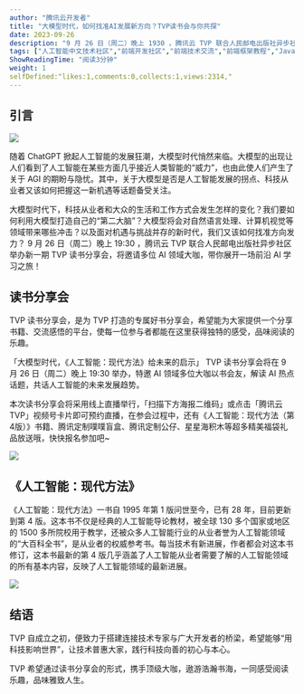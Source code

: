 ```yaml
---
author: "腾讯云开发者"
title: "大模型时代，如何找准AI发展新方向？TVP读书会与你共探"
date: 2023-09-26
description: "9 月 26 日（周二）晚上 1930 ，腾讯云 TVP 联合人民邮电出版社异步社区举办新一期 TVP 读书分享会，将邀请多位 AI 领域大咖，带你展开一场前沿 AI 学习之旅！"
tags: ["人工智能中文技术社区","前端开发社区","前端技术交流","前端框架教程","JavaScript 学习资源","CSS 技巧与最佳实践","HTML5 最新动态","前端工程师职业发展","开源前端项目","前端技术趋势"]
ShowReadingTime: "阅读3分钟"
weight: 1
selfDefined:"likes:1,comments:0,collects:1,views:2314,"
---
```

**引言**
------

![](/images/jueJin/6edb5f3bc7494b5.png)

随着 ChatGPT 掀起人工智能的发展狂潮，大模型时代悄然来临。大模型的出现让人们看到了人工智能在某些方面几乎接近人类智能的“威力”，也由此使人们产生了关于 AGI 的期盼与隐忧。其中，关于大模型是否是人工智能发展的拐点、科技从业者又该如何把握这一新机遇等话题备受关注。

大模型时代下，科技从业者和大众的生活和工作方式会发生怎样的变化？我们要如何利用大模型打造自己的“第二大脑”？大模型将会对自然语言处理、计算机视觉等领域带来哪些冲击？以及面对机遇与挑战并存的新时代，我们又该如何找准方向发力？ 9 月 26 日（周二）晚上 19:30 ，腾讯云 TVP 联合人民邮电出版社异步社区举办新一期 TVP 读书分享会，将邀请多位 AI 领域大咖，带你展开一场前沿 AI 学习之旅！

**读书分享会**
---------

TVP 读书分享会，是为 TVP 打造的专属好书分享会，希望能为大家提供一个分享书籍、交流感悟的平台，使每一位参与者都能在这里获得独特的感受，品味阅读的乐趣。

「大模型时代，《人工智能：现代方法》给未来的启示」 TVP 读书分享会将在 9 月 26 日（周二）晚上 19:30 举办，特邀 AI 领域多位大咖以书会友，解读 AI 热点话题，共话人工智能的未来发展趋势。

本次读书分享会将采用线上直播举行，「扫描下方海报二维码」或点击「腾讯云 TVP」视频号卡片即可预约直播，在参会过程中，还有《人工智能：现代方法（第4版）》书籍、腾讯定制噗噗盲盒、腾讯定制公仔、星星海积木等超多精美福袋礼品放送哦，快快报名参加吧~

![](/images/jueJin/06f7887bbecd45b.png)

**《人工智能：现代方法》**
---------------

《人工智能：现代方法》一书自 1995 年第 1 版问世至今，已有 28 年，目前更新到第 4 版。这本书不仅是经典的人工智能导论教材，被全球 130 多个国家或地区的 1500 多所院校用于教学，还被众多人工智能行业的从业者誉为人工智能领域的“大百科全书”，是从业者的权威参考书。每当技术有新进展，作者都会对这本书修订，这本书最新的第 4 版几乎涵盖了人工智能从业者需要了解的人工智能领域的所有基本内容，反映了人工智能领域的最新进展。

![](/images/jueJin/c5f17d9f06fa47a.png)

**结语**
------

TVP 自成立之初，便致力于搭建连接技术专家与广大开发者的桥梁，希望能够“用科技影响世界”，让技术普惠大家，践行科技向善的初心与本心。

TVP 希望通过读书分享会的形式，携手顶级大咖，遨游浩瀚书海，一同感受阅读乐趣，品味雅致人生。